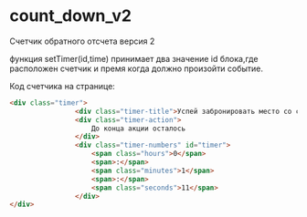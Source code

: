 # count_down_v2

Счетчик обратного отсчета версия 2

функция setTimer(id,time) принимает два значение id блока,где расположен счетчик и премя когда должно произойти событие.

Код счетчика на странице:
```html
<div class="timer">
				<div class="timer-title">Успей забронировать место со скидкой</div>
				<div class="timer-action">
					До конца акции осталось
				</div>
				<div class="timer-numbers" id="timer">
					<span class="hours">0</span>
					<span>:</span>
					<span class="minutes">1</span>
					<span>:</span>
					<span class="seconds">11</span>
				</div>
</div>
```
